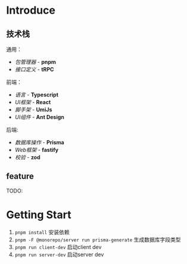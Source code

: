 # Introduce

## 技术栈

通用：

- _包管理器_ - **pnpm**
- _接口定义_ - **tRPC**

前端：

- _语言_ - **Typescript**
- _UI框架_ - **React**
- _脚手架_ - **UmiJs**
- _UI组件_ - **Ant Design**

后端:

- _数据库操作_ - **Prisma**
- _Web框架_ - **fastify**
- _校验_ - **zod**

## feature

TODO:

# Getting Start

1. `pnpm install` 安装依赖
2. `pnpm -F @monorepo/server run prisma-generate` 生成数据库字段类型
3. `pnpm run client-dev` 启动client dev
4. `pnpm run server-dev` 启动server dev
